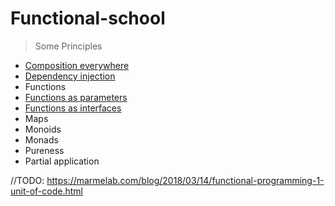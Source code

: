 # Functional-school

> Some Principles

- [Composition everywhere](./Composition/description.md)
- [Dependency injection](./Functions/dependencyInjection.md)
- Functions
- [Functions as parameters](./Functions/asParameters.md)
- [Functions as interfaces](./Functions/asInterfaces.md)
- Maps
- Monoids
- Monads
- Pureness
- Partial application

//TODO:
https://marmelab.com/blog/2018/03/14/functional-programming-1-unit-of-code.html
